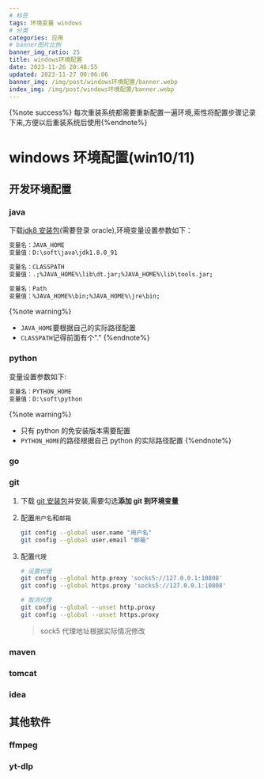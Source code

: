 ```yaml
---
# 标签
tags: 环境变量 windows
# 分类
categories: 应用
# banner图片比例
banner_img_ratio: 25
title: windows环境配置
date: 2023-11-26 20:48:55
updated: 2023-11-27 00:06:06
banner_img: /img/post/windows环境配置/banner.webp
index_img: /img/post/windows环境配置/banner.webp
---
```


{%note success%} 每次重装系统都需要重新配置一遍环境,索性将配置步骤记录下来,方便以后重装系统后使用{%endnote%}

# windows 环境配置(win10/11)

## 开发环境配置

### java

下载[jdk8 安装包](https://www.oracle.com/webapps/redirect/signon?nexturl=https://download.oracle.com/otn/java/jdk/8u202-b08/1961070e4c9b4e26a04e7f5a083f551e/jdk-8u202-windows-x64.exe)(需要登录 oracle),环境变量设置参数如下：

```bash
变量名：JAVA_HOME
变量值：D:\soft\java\jdk1.8.0_91

变量名：CLASSPATH
变量值：.;%JAVA_HOME%\lib\dt.jar;%JAVA_HOME%\lib\tools.jar;

变量名：Path
变量值：%JAVA_HOME%\bin;%JAVA_HOME%\jre\bin;
```

{%note warning%}

- `JAVA_HOME`要根据自己的实际路径配置
- `CLASSPATH`记得前面有个"."
  {%endnote%}

### python

变量设置参数如下:

```bash
变量名：PYTHON_HOME
变量值：D:\soft\python
```

{%note warning%}

- 只有 python 的免安装版本需要配置
- `PYTHON_HOME`的路径根据自己 python 的实际路径配置
  {%endnote%}

### go

### git

1. 下载 [git 安装包](https://github.com/git-for-windows/git/releases/download/v2.43.0.windows.1/Git-2.43.0-64-bit.exe)并安装,需要勾选**添加 git 到环境变量**
2. 配置`用户名`和`邮箱`

   ```bash
   git config --global user.name "用户名"
   git config --global user.email "邮箱"
   ```

3. 配置`代理`

   ```bash
   # 设置代理
   git config --global http.proxy 'socks5://127.0.0.1:10808'
   git config --global https.proxy 'socks5://127.0.0.1:10808'

   # 取消代理
   git config --global --unset http.proxy
   git config --global --unset https.proxy
   ```

   > sock5 代理地址根据实际情况修改

### maven

### tomcat

### idea

## 其他软件

### ffmpeg

### yt-dlp
